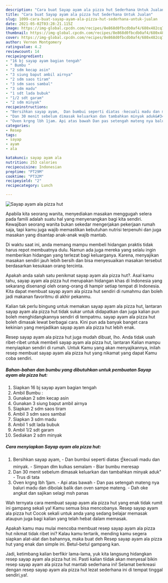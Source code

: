 ```yaml
---
description: "Cara buat Sayap ayam ala pizza hut Sederhana Untuk Jualan"
title: "Cara buat Sayap ayam ala pizza hut Sederhana Untuk Jualan"
slug: 1099-cara-buat-sayap-ayam-ala-pizza-hut-sederhana-untuk-jualan
date: 2021-05-02T03:28:21.115Z
image: https://img-global.cpcdn.com/recipes/8e868d0fbcdb0af4/680x482cq70/sayap-ayam-ala-pizza-hut-foto-resep-utama.jpg
thumbnail: https://img-global.cpcdn.com/recipes/8e868d0fbcdb0af4/680x482cq70/sayap-ayam-ala-pizza-hut-foto-resep-utama.jpg
cover: https://img-global.cpcdn.com/recipes/8e868d0fbcdb0af4/680x482cq70/sayap-ayam-ala-pizza-hut-foto-resep-utama.jpg
author: Vernon Montgomery
ratingvalue: 4.2
reviewcount: 14
recipeingredient:
- "16 bj sayap ayam bagian tengah"
- " Bumbu "
- "2 sdm kecap asin"
- "3 siung baput ambil airnya"
- "2 sdm saos tiram"
- "3 sdm saos sambal"
- "3 sdm madu"
- "1 sdt lada bubuk"
- "1/2 sdt garam"
- "2 sdm minyak"
recipeinstructions:
- "Bersihkan sayap ayam,  Dan bumbui seperti diatas ☝kecuali madu dan minyak. Simpan dlm kulkas semalam Biar bumbu meresap"
- "Dan 30 menit sebelum dimasak keluarkan dan tambahkan minyak aduk&#34; Trus di tata"
- "Oven krgng lbh 1jam. Api atas bawah Dan pas setengah mateng nya baluri madu dan dibolak balik dan oven sampe mateng. Dah oke angkat dan sajikan selagi msh panas"
categories:
- Resep
tags:
- sayap
- ayam
- ala

katakunci: sayap ayam ala 
nutrition: 253 calories
recipecuisine: Indonesian
preptime: "PT29M"
cooktime: "PT32M"
recipeyield: "2"
recipecategory: Lunch

---
```



![Sayap ayam ala pizza hut](https://img-global.cpcdn.com/recipes/8e868d0fbcdb0af4/680x482cq70/sayap-ayam-ala-pizza-hut-foto-resep-utama.jpg)

Apabila kita seorang wanita, menyediakan masakan menggugah selera pada famili adalah suatu hal yang menyenangkan bagi kita sendiri. Kewajiban seorang  wanita bukan sekedar mengerjakan pekerjaan rumah saja, tapi kamu juga wajib memastikan kebutuhan nutrisi terpenuhi dan juga masakan yang disantap anak-anak wajib mantab.

Di waktu  saat ini, anda memang mampu membeli hidangan praktis tidak harus repot membuatnya dulu. Namun ada juga mereka yang selalu ingin memberikan hidangan yang terlezat bagi keluarganya. Karena, menyajikan masakan sendiri jauh lebih bersih dan bisa menyesuaikan masakan tersebut berdasarkan kesukaan orang tercinta. 



Apakah anda salah satu penikmat sayap ayam ala pizza hut?. Asal kamu tahu, sayap ayam ala pizza hut merupakan hidangan khas di Indonesia yang sekarang disenangi oleh orang-orang di hampir setiap tempat di Indonesia. Kita dapat membuat sayap ayam ala pizza hut sendiri di rumahmu dan boleh jadi makanan favoritmu di akhir pekanmu.

Kalian tak perlu bingung untuk memakan sayap ayam ala pizza hut, lantaran sayap ayam ala pizza hut tidak sukar untuk didapatkan dan juga kalian pun boleh menghidangkannya sendiri di tempatmu. sayap ayam ala pizza hut boleh dimasak lewat berbagai cara. Kini pun ada banyak banget cara kekinian yang menjadikan sayap ayam ala pizza hut lebih enak.

Resep sayap ayam ala pizza hut juga mudah dibuat, lho. Anda tidak usah ribet-ribet untuk membeli sayap ayam ala pizza hut, lantaran Kalian mampu menyiapkan sendiri di rumah. Untuk Kamu yang akan menyajikannya, inilah resep membuat sayap ayam ala pizza hut yang nikamat yang dapat Kamu coba sendiri.

<!--inarticleads1-->

##### Bahan-bahan dan bumbu yang dibutuhkan untuk pembuatan Sayap ayam ala pizza hut:

1. Siapkan 16 bj sayap ayam bagian tengah
1. Ambil  Bumbu :
1. Gunakan 2 sdm kecap asin
1. Gunakan 3 siung baput ambil airnya
1. Siapkan 2 sdm saos tiram
1. Ambil 3 sdm saos sambal
1. Siapkan 3 sdm madu
1. Ambil 1 sdt lada bubuk
1. Ambil 1/2 sdt garam
1. Sediakan 2 sdm minyak




<!--inarticleads2-->

##### Cara menyiapkan Sayap ayam ala pizza hut:

1. Bersihkan sayap ayam,  - Dan bumbui seperti diatas ☝kecuali madu dan minyak. - Simpan dlm kulkas semalam - Biar bumbu meresap
1. Dan 30 menit sebelum dimasak keluarkan dan tambahkan minyak aduk&#34; - Trus di tata
1. Oven krgng lbh 1jam. - Api atas bawah - Dan pas setengah mateng nya baluri madu dan dibolak balik dan oven sampe mateng. - Dah oke angkat dan sajikan selagi msh panas




Wah ternyata cara membuat sayap ayam ala pizza hut yang enak tidak rumit ini gampang sekali ya! Kamu semua bisa mencobanya. Resep sayap ayam ala pizza hut Cocok sekali untuk anda yang sedang belajar memasak ataupun juga bagi kalian yang telah hebat dalam memasak.

Apakah kamu mau mulai mencoba membuat resep sayap ayam ala pizza hut nikmat tidak ribet ini? Kalau kamu tertarik, mending kamu segera siapkan alat-alat dan bahannya, maka buat deh Resep sayap ayam ala pizza hut yang enak dan simple ini. Betul-betul gampang kan. 

Jadi, ketimbang kalian berfikir lama-lama, yuk kita langsung hidangkan resep sayap ayam ala pizza hut ini. Pasti kalian tiidak akan menyesal bikin resep sayap ayam ala pizza hut mantab sederhana ini! Selamat berkreasi dengan resep sayap ayam ala pizza hut lezat sederhana ini di tempat tinggal sendiri,ya!.

